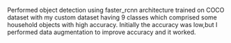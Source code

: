 Performed object detection using faster_rcnn architecture trained on COCO dataset with my custom dataset having 9 classes which comprised some household objects with high accuracy.
Initially the accuracy was low,but I performed data augmentation to improve accuracy and it worked.
